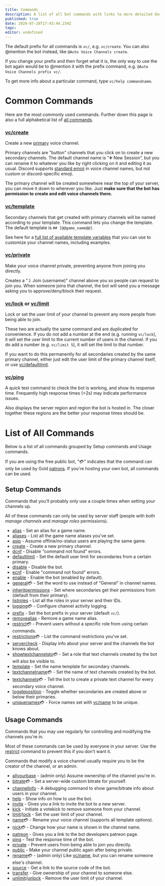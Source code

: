 ```yaml
---
title: Commands
description: A list of all bot commands with links to more detailed documentation for each.
published: true
date: 2020-07-28T17:43:44.234Z
tags:
editor: undefined
---
```


The default prefix for all commands is `vc/`, e.g. `vc/create`. You can also @mention the bot instead, like `@Auto Voice Channels create`.

If you change your prefix and then forget what it is, the only way to use the bot again would be to @mention it with the prefix command, e.g. `@Auto Voice Channels prefix vc/`.

To get more info about a particular command, type `vc/help commandname`.


# Common Commands

Here are the most commonly used commands. Further down this page is also a full alphabetical list of [all commands](/commands#list-of-all-commands).


### [vc/create](/command/create)
Create a new [primary](/how-it-works#primary-and-secondary-channels) voice channel.

Primary channels are "button" channels that you click on to create a new secondary channels. The default channel name is "➕ New Session", but you can rename it to whatever you like by right clicking on it and editing it as usual. Discord supports [standard emoji](http://www.unicode.org/emoji/charts/full-emoji-list.html) in voice channel names, but not custom or discord-specific emoji.

The primary channel will be created somewhere near the top of your server, you can move it down to wherever you like. Just **make sure that the bot has permission to create and edit voice channels there.**


### [vc/template](/command/template)
Secondary channels that get created with primary channels will be named according to your template. This command lets you change the template. The default template is `## [@@game_name@@]`.

See here for a [full list of available template variables](/command/template) that you can use to customize your channel names, including examples.


### [vc/private](/command/private)
Make your voice channel private, preventing anyone from joining you directly.

Creates a "⇩ Join (username)" channel above you so people can request to join you. When someone joins that channel, the bot will send you a message asking you to approve/deny/block their request.


### [vc/lock](/command/limit) or [vc/limit](/command/limit)
Lock or set the user limit of your channel to prevent any more people from being able to join.

These two are actually the same command and are duplicated for convenience. If you do not add a number at the end (e.g. running `vc/lock`), it will set the user limit to the current number of users in the channel. If you do add a number (e.g. `vc/limit 5`), it will set the limit to that number.

If you want to do this permanently for all secondaries created by the same primary channel, either just edit the user limit of the primary channel itself, or use [vc/defaultlimit](/command/defaultlimit).


### [vc/ping](/command/ping)
A quick test command to check the bot is working, and show its response time. Frequently high response times (>2s) may indicate performance issues.

Also displays the server region and region the bot is hosted in. The closer together these regions are the better your response times should be.


# List of All Commands

Below is a list of all commands grouped by Setup commands and Usage commands.

If you are using the free public bot, "💳" indicates that the command can only be used by Gold [patrons](https://patreon.com/pixaal). If you're hosting your own bot, all commands can be used.

## Setup Commands

Commands that you'll probably only use a couple times when setting your channels up.

All of these commands can only be used by server staff (people with both *manage channels* and *manage roles* permissions).

* [alias](/command/alias) - Set an alias for a game name.
* [aliases](/command/aliases) - List all the game name aliases you've set.
* [asip](/command/asip) - Assume offline/no-status users are playing the same game.
* [create](/command/create) - Create a new primary channel.
* [dcnf](/command/dcnf) - Disable "command not found" errors.
* [defaultlimit](/command/defaultlimit) - Set the default user limit for secondaries from a certain primary.
* [disable](/command/disable) - Disable the bot.
* [ecnf](/command/ecnf) - Enable "command not found" errors.
* [enable](/command/enable) - Enable the bot (enabled by default).
* [general](/command/general)💳 - Set the word to use instead of "General" in channel names.
* [inheritpermissions](/command/inheritpermissions) - Set where secondaries get their permissions from (default from their primary).
* [listroles](/command/listroles) - List all the roles in your server and their IDs.
* [logging](/command/logging)💳 - Configure channel activity logging.
* [prefix](/command/prefix) - Set the bot prefix in your server (default `vc/`).
* [removealias](/command/removealias) - Remove a game name alias.
* [restrict](/command/restrict)💳 - Prevent users without a specific role from using certain commands.
* [restrictions](/command/restrictions)💳 - List the command restrictions you've set.
* [servercheck](/command/servercheck) - Display info about your server and the channels the bot knows about.
* [showtextchannelsto](/command/showtextchannelsto)💳 - Set a role that text channels created by the bot will also be visible to.
* [template](/command/template) - Set the name template for secondary channels.
* [textchannelname](/command/textchannelname)💳 - Set the name of text channels created by the bot.
* [textchannels](/command/textchannels)💳 - Tell the bot to create a private text channel for every secondary voice channel.
* [toggleposition](/command/toggleposition) - Toggle whether secondaries are created above or below their primaries.
* [uniquenames](/command/uniquenames)💳 - Force names set with [vc/name](/command/name) to be unique.

## Usage Commands

Commands that you may use regularly for controlling and modifying the channels you're in.

Most of these commands can be used by everyone in your server. Use the [restrict](/command/restrict) command to prevent this if you don't want it.

Commands that modify a voice channel usually require you to be the creator of the channel, or an admin.

* [allyourbase](/command/allyourbase) - (admin only) Assume ownership of the channel you're in.
* [bitrate](/command/bitrate)💳 - Set a server-wide custom bitrate for yourself.
* [channelinfo](/command/channelinfo) - A debugging command to show game/bitrate info about users in your channel.
* [help](/command/help) - Show info on how to use the bot.
* [invite](/command/invite) - Gives you a link to invite the bot to a new server.
* [kick](/command/kick) - Initiate a votekick to remove someone from your channel.
* [limit](/command/limit)/[lock](/command/limit) - Set the user limit of your channel.
* [name](/command/name)💳 - Rename your voice channel (supports all template options).
* [nick](/command/nick)💳 - Change how your name is shown in the channel name.
* [patreon](/command/patreon) - Gives you a link to the bot developers patreon page.
* [ping](/command/ping) - Test the response time of the bot.
* [private](/command/private) - Prevent users from being able to join you directly.
* [public](/command/public) - Make your channel public again after being private.
* [rename](/command/rename)💳 - (admin only) Like [vc/name](/command/name), but you can rename someone else's channel.
* [source](/command/source) - Get a link to the source code of the bot.
* [transfer](/command/transfer) - Give ownership of your channel to someone else.
* [unlimit](/command/unlimit)/[unlock](/command/unlimit) - Remove the user limit of your channel.
